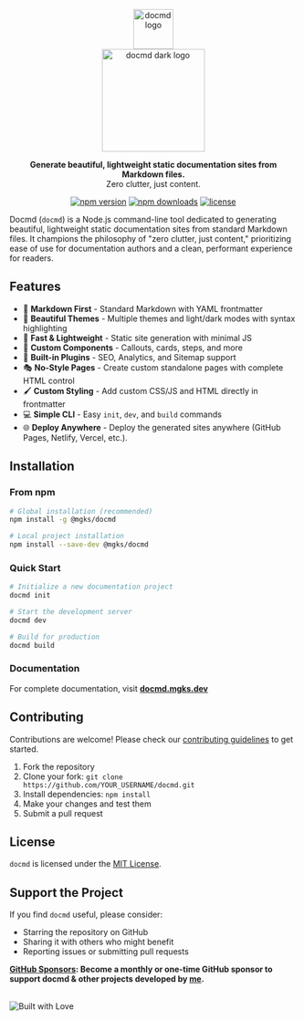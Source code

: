 <p align="center">
  <img src="https://github.com/mgks/docmd/blob/main/src/assets/images/docmd-logo.png" alt="docmd logo" width="70" />
  <br />
  <img src="https://github.com/mgks/docmd/blob/main/src/assets/images/docmd-logo-light.png" alt="docmd dark logo" width="180" />
</p>

<p align="center">
  <b>Generate beautiful, lightweight static documentation sites from Markdown files.</b><br>
  Zero clutter, just content.
</p>

<p align="center">
  <a href="https://www.npmjs.com/package/@mgks/docmd"><img src="https://img.shields.io/npm/v/@mgks/docmd.svg" alt="npm version"></a>
  <a href="https://www.npmjs.com/package/@mgks/docmd"><img src="https://img.shields.io/npm/d18m/@mgks/docmd.svg" alt="npm downloads"></a>
  <a href="https://github.com/mgks/docmd/blob/main/LICENSE"><img src="https://img.shields.io/github/license/mgks/docmd.svg" alt="license"></a>
</p>

Docmd (`docmd`) is a Node.js command-line tool dedicated to generating beautiful, lightweight static documentation sites from standard Markdown files. It champions the philosophy of "zero clutter, just content," prioritizing ease of use for documentation authors and a clean, performant experience for readers.

## Features

- 📝 **Markdown First** - Standard Markdown with YAML frontmatter
- 🎨 **Beautiful Themes** - Multiple themes and light/dark modes with syntax highlighting
- 🚀 **Fast & Lightweight** - Static site generation with minimal JS
- 🧩 **Custom Components** - Callouts, cards, steps, and more
- 🔌 **Built-in Plugins** - SEO, Analytics, and Sitemap support
- 🎭 **No-Style Pages** - Create custom standalone pages with complete HTML control
- 🖌️ **Custom Styling** - Add custom CSS/JS and HTML directly in frontmatter
- 💻 **Simple CLI** - Easy `init`, `dev`, and `build` commands
- 🌐 **Deploy Anywhere** - Deploy the generated sites anywhere (GitHub Pages, Netlify, Vercel, etc.).

## Installation

### From npm

```bash
# Global installation (recommended)
npm install -g @mgks/docmd

# Local project installation
npm install --save-dev @mgks/docmd
```

### Quick Start

```bash
# Initialize a new documentation project
docmd init

# Start the development server
docmd dev

# Build for production
docmd build
```

### Documentation

For complete documentation, visit **[docmd.mgks.dev](https://docmd.mgks.dev)**

## Contributing

Contributions are welcome! Please check our [contributing guidelines](https://docmd.mgks.dev/contributing/) to get started.

1. Fork the repository
2. Clone your fork: `git clone https://github.com/YOUR_USERNAME/docmd.git`
3. Install dependencies: `npm install`
4. Make your changes and test them
5. Submit a pull request

## License

`docmd` is licensed under the [MIT License](https://github.com/mgks/docmd/blob/main/LICENSE).

## Support the Project

If you find `docmd` useful, please consider:

- Starring the repository on GitHub
- Sharing it with others who might benefit
- Reporting issues or submitting pull requests

**[GitHub Sponsors](https://github.com/sponsors/mgks): Become a monthly or one-time GitHub sponsor to support docmd & other projects developed by [me](https://mgks.dev).**

<br />

<img src="https://forthebadge.com/images/badges/built-with-love.svg" alt="Built with Love">